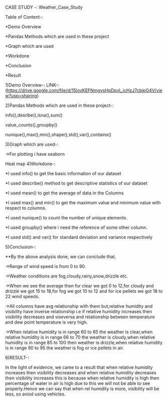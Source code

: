CASE STUDY -: Weather_Case_Study

Table of Content-:

*Demo Overview

*Pandas Methods which are used in these project

*Graph which are used

*Workdone

*Conclusion

*Result

1)Demo Overview-: LINK-:(https://drive.google.com/file/d/15lovKEFNmgysHpDpvI_jcHzJ7cbjpG4V/view?usp=sharing)

2)Pandas Methods which are used in these project-:

info(),desribe(),isna(),sum()

value_counts(),groupby()

nunique(),max(),min(),shape(),std(),var(),contains()

3)Graph which are used-:

->For plotting i have seaborn

Heat map
4)Workdone-:

*I used info() to get the basic information of our dataset

*I used describe() method to get descriptive statistics of our dataset

*I used mean() to get the average of data in the Columns

*I used max() and min() to get the maximum value and minimum value with respect to columns.

*I used nunique() to count the number of unique elements.

*I used groupby() where i need the reference of some other column.

*I used std() and var() for standard deviation and variance respectively

5)Conclusion-:

**By the above analysis done, we can conclude that,

->Range of wind speed is from 0 to 90.

->Weather conditions are fog,cloudy,rainy,snow,drizzle etc.

->When we see the average then for clear we got 0 to 12,for cloudy and drizzle we got 15 to 18,for fog we got 10 to 12 and for ice pellets we got 18 to 22 wind speeds.

->All columns have avg relationship with them but,relative humidity and visibility have inverse relationship i.e if relative humidity increases then visibility decreases and viseversa and relationship between temperature and dew point temperature is very high.

->When relative humidity is in range 60 to 65 the weather is clear,when relative humidity is in range 66 to 70 the weather is cloudy,when relative humidity is in range 85 to 100 then weather is drizzle,when relative humidity is in range 90 to 95 the weather is fog or ice pellets in air.

6)RESULT-:

In the light of evidence, we came to a result that when relative humidity increases then visibility decreases and when relative humidity decreases then visibility increases this is because when relative humidity is high then percentage of water in air is high due to this we will not be able to see properly.Hence we can say that when rel humidity is more, visibility will be less, so aviod using vehicles.

